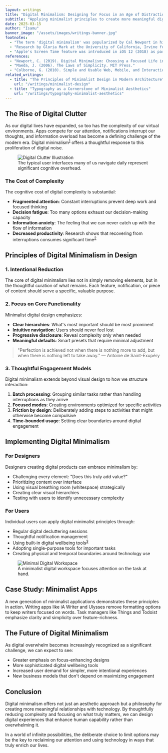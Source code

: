 ```yaml
---
layout: writings
title: "Digital Minimalism: Designing for Focus in an Age of Distraction"
subtitle: "Applying minimalist principles to create more meaningful digital experiences"
date: 2025-03-15
author: "Isamu"
banner_image: "/assets/images/writings-banner.jpg"
footnotes:
  - "The term 'digital minimalism' was popularized by Cal Newport in his 2019 book 'Digital Minimalism: Choosing a Focused Life in a Noisy World.'"
  - "Research by Gloria Mark at the University of California, Irvine found that it takes an average of 23 minutes and 15 seconds to regain deep focus after an interruption."
  - "Apple's Screen Time feature was introduced in iOS 12 (2018) as part of a growing industry awareness about digital wellbeing."
references:
  - "Newport, C. (2019). Digital Minimalism: Choosing a Focused Life in a Noisy World. Portfolio."
  - "Maeda, J. (2006). The Laws of Simplicity. MIT Press."
  - "Colborne, G. (2010). Simple and Usable Web, Mobile, and Interaction Design. New Riders."
related_writings:
  - title: "The Principles of Minimalist Design in Modern Architecture"
    url: "/writings/minimalist-design"
  - title: "Typography as a Cornerstone of Minimalist Aesthetics"
    url: "/writings/typography-minimalist-aesthetics"
---
```


## The Rise of Digital Clutter

As our digital lives have expanded, so too has the complexity of our virtual environments. Apps compete for our attention, notifications interrupt our thoughts, and information overload has become a defining challenge of the modern era. Digital minimalism<sup><a href="#footnote-1">1</a></sup> offers a thoughtful response to this proliferation of digital noise.

<figure class="writings-image-container">
  <img src="/assets/images/projects/digital-clutter.jpg" alt="Digital Clutter Illustration" class="writings-image">
  <figcaption class="writings-image-caption">The typical user interfaces many of us navigate daily represent significant cognitive overhead.</figcaption>
</figure>

### The Cost of Complexity

The cognitive cost of digital complexity is substantial:

- **Fragmented attention**: Constant interruptions prevent deep work and focused thinking
- **Decision fatigue**: Too many options exhaust our decision-making capacity
- **Information anxiety**: The feeling that we can never catch up with the flow of information
- **Decreased productivity**: Research shows that recovering from interruptions consumes significant time<sup><a href="#footnote-2">2</a></sup>

## Principles of Digital Minimalism in Design

### 1. Intentional Reduction

The core of digital minimalism lies not in simply removing elements, but in the thoughtful curation of what remains. Each feature, notification, or piece of content should serve a specific, valuable purpose.

### 2. Focus on Core Functionality

Minimalist digital design emphasizes:

- **Clear hierarchies**: What's most important should be most prominent
- **Intuitive navigation**: Users should never feel lost
- **Progressive disclosure**: Reveal complexity only when needed
- **Meaningful defaults**: Smart presets that require minimal adjustment

> "Perfection is achieved not when there is nothing more to add, but when there is nothing left to take away." — Antoine de Saint-Exupéry

### 3. Thoughtful Engagement Models

Digital minimalism extends beyond visual design to how we structure interaction:

1. **Batch processing**: Grouping similar tasks rather than handling interruptions as they arrive
2. **Focused modes**: Creating environments optimized for specific activities
3. **Friction by design**: Deliberately adding steps to activities that might otherwise become compulsive
4. **Time-bounded usage**: Setting clear boundaries around digital engagement

## Implementing Digital Minimalism

### For Designers

Designers creating digital products can embrace minimalism by:

- Challenging every element: "Does this truly add value?"
- Prioritizing content over interface
- Using visual breathing room (whitespace) strategically
- Creating clear visual hierarchies
- Testing with users to identify unnecessary complexity

### For Users

Individual users can apply digital minimalist principles through:

- Regular digital decluttering sessions
- Thoughtful notification management
- Using built-in digital wellbeing tools<sup><a href="#footnote-3">3</a></sup>
- Adopting single-purpose tools for important tasks
- Creating physical and temporal boundaries around technology use

<figure class="writings-image-container">
  <img src="/assets/images/projects/minimal-workspace.jpg" alt="Minimal Digital Workspace" class="writings-image">
  <figcaption class="writings-image-caption">A minimalist digital workspace focuses attention on the task at hand.</figcaption>
</figure>

## Case Study: Minimalist Apps

A new generation of minimalist applications demonstrates these principles in action. Writing apps like iA Writer and Ulysses remove formatting options to keep writers focused on words. Task managers like Things and Todoist emphasize clarity and simplicity over feature-richness.

## The Future of Digital Minimalism

As digital overwhelm becomes increasingly recognized as a significant challenge, we can expect to see:

- Greater emphasis on focus-enhancing designs
- More sophisticated digital wellbeing tools
- Increased user demand for simpler, more intentional experiences
- New business models that don't depend on maximizing engagement

## Conclusion

Digital minimalism offers not just an aesthetic approach but a philosophy for creating more meaningful relationships with technology. By thoughtfully reducing complexity and focusing on what truly matters, we can design digital experiences that enhance human capability rather than overwhelming it.

In a world of infinite possibilities, the deliberate choice to limit options may be the key to reclaiming our attention and using technology in ways that truly enrich our lives.
